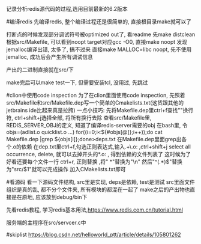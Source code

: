 记录分析redis源代码的过程,选用目前最新的6.2版本

#编译redis
先编译redis, 整个编译过程还是很简单的, 直接根目录make就可以了

打断点的时候发现部分调试符号被optimized out了, 看readme
先make distclean
根据src/Makefile, 可以看到noopt target对应gcc -O0, 直接make noopt
发现jemalloc编译出错, 太多了, 搞不过来
直接make MALLOC=libc noopt, 先不使用jemalloc, 成功后会产生所有调试信息

产出的二进制直接就在src/下

make完后可以make test一下, 但需要安装tcl, 没用过, 先跳过

#clion中使用code inspection
为了在clion里面使用code inspection, 先照着src/Makefile和src/Makefile.dep写一个简单的Cmakelists.txt(这货跟其他的jetbrains ide比起来真是拉胯)
一点小技巧:
先将Makefile.dep里ctrl+f查找"\"换行符, ctrl+shift+j选择全部, 将所有换行去除
查看src/Makefile里, REDIS_SERVER_OBJ的定义, 知道了编译redis-server需要的obj
在bash里, 令 objs=(adlist.o quicklist.o ...)
for((i=0;i<${#objs[@]};i++));do cat Makefile.dep |grep ${objs[i]};done>deps.txt
在Makefile.dep里面grep出各个.o的依赖
在dep.txt里ctrl+f,勾选正则表达式,输入.+\.o: ,ctrl+shift+j select all occurrence, delete, 
就可以去掉开头的*.o: , 得到依赖的文件列表了
这时候为了好看还要每个文件一行
ctrl+r, 正则替换 ,将" *"替换为"\n"
然后"^(.*)$"替换为"src/$1"就可以完成操作
加入CMakelists.txt即可

#看源码
看一下源码文件结构, src里是实现, deps是依赖, test是测试
src里面文件组织是真的乱, 都不分个文件夹, 所有模块的都混在一起了
make之后的产出物也直接是在原地, 应该放到debug/bin下

先看redis教程, 学习redis基本用法,https://www.redis.com.cn/tutorial.html

服务端的主程序在src/servcer.c中

#skiplist
https://blog.csdn.net/helloworld_ptt/article/details/105801262